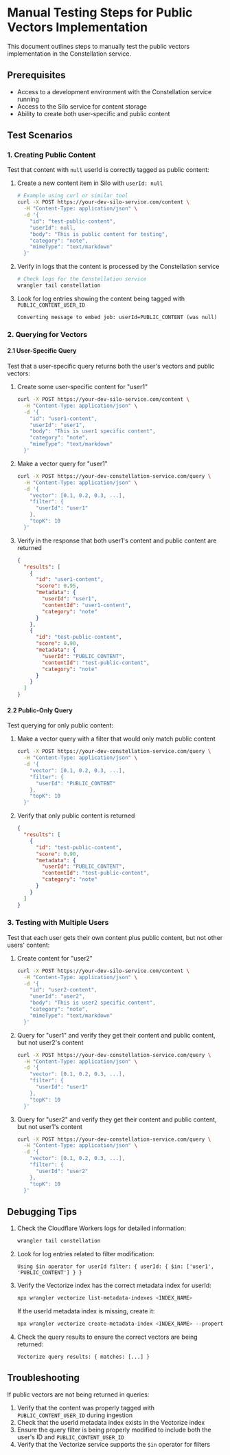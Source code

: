 # Manual Testing Steps for Public Vectors Implementation

This document outlines steps to manually test the public vectors implementation in the Constellation service.

## Prerequisites

- Access to a development environment with the Constellation service running
- Access to the Silo service for content storage
- Ability to create both user-specific and public content

## Test Scenarios

### 1. Creating Public Content

Test that content with `null` userId is correctly tagged as public content:

1. Create a new content item in Silo with `userId: null`
   ```bash
   # Example using curl or similar tool
   curl -X POST https://your-dev-silo-service.com/content \
     -H "Content-Type: application/json" \
     -d '{
       "id": "test-public-content",
       "userId": null,
       "body": "This is public content for testing",
       "category": "note",
       "mimeType": "text/markdown"
     }'
   ```

2. Verify in logs that the content is processed by the Constellation service
   ```bash
   # Check logs for the Constellation service
   wrangler tail constellation
   ```

3. Look for log entries showing the content being tagged with `PUBLIC_CONTENT_USER_ID`
   ```
   Converting message to embed job: userId=PUBLIC_CONTENT (was null)
   ```

### 2. Querying for Vectors

#### 2.1 User-Specific Query

Test that a user-specific query returns both the user's vectors and public vectors:

1. Create some user-specific content for "user1"
   ```bash
   curl -X POST https://your-dev-silo-service.com/content \
     -H "Content-Type: application/json" \
     -d '{
       "id": "user1-content",
       "userId": "user1",
       "body": "This is user1 specific content",
       "category": "note",
       "mimeType": "text/markdown"
     }'
   ```

2. Make a vector query for "user1"
   ```bash
   curl -X POST https://your-dev-constellation-service.com/query \
     -H "Content-Type: application/json" \
     -d '{
       "vector": [0.1, 0.2, 0.3, ...],
       "filter": {
         "userId": "user1"
       },
       "topK": 10
     }'
   ```

3. Verify in the response that both user1's content and public content are returned
   ```json
   {
     "results": [
       {
         "id": "user1-content",
         "score": 0.95,
         "metadata": {
           "userId": "user1",
           "contentId": "user1-content",
           "category": "note"
         }
       },
       {
         "id": "test-public-content",
         "score": 0.90,
         "metadata": {
           "userId": "PUBLIC_CONTENT",
           "contentId": "test-public-content",
           "category": "note"
         }
       }
     ]
   }
   ```

#### 2.2 Public-Only Query

Test querying for only public content:

1. Make a vector query with a filter that would only match public content
   ```bash
   curl -X POST https://your-dev-constellation-service.com/query \
     -H "Content-Type: application/json" \
     -d '{
       "vector": [0.1, 0.2, 0.3, ...],
       "filter": {
         "userId": "PUBLIC_CONTENT"
       },
       "topK": 10
     }'
   ```

2. Verify that only public content is returned
   ```json
   {
     "results": [
       {
         "id": "test-public-content",
         "score": 0.90,
         "metadata": {
           "userId": "PUBLIC_CONTENT",
           "contentId": "test-public-content",
           "category": "note"
         }
       }
     ]
   }
   ```

### 3. Testing with Multiple Users

Test that each user gets their own content plus public content, but not other users' content:

1. Create content for "user2"
   ```bash
   curl -X POST https://your-dev-silo-service.com/content \
     -H "Content-Type: application/json" \
     -d '{
       "id": "user2-content",
       "userId": "user2",
       "body": "This is user2 specific content",
       "category": "note",
       "mimeType": "text/markdown"
     }'
   ```

2. Query for "user1" and verify they get their content and public content, but not user2's content
   ```bash
   curl -X POST https://your-dev-constellation-service.com/query \
     -H "Content-Type: application/json" \
     -d '{
       "vector": [0.1, 0.2, 0.3, ...],
       "filter": {
         "userId": "user1"
       },
       "topK": 10
     }'
   ```

3. Query for "user2" and verify they get their content and public content, but not user1's content
   ```bash
   curl -X POST https://your-dev-constellation-service.com/query \
     -H "Content-Type: application/json" \
     -d '{
       "vector": [0.1, 0.2, 0.3, ...],
       "filter": {
         "userId": "user2"
       },
       "topK": 10
     }'
   ```

## Debugging Tips

1. Check the Cloudflare Workers logs for detailed information:
   ```bash
   wrangler tail constellation
   ```

2. Look for log entries related to filter modification:
   ```
   Using $in operator for userId filter: { userId: { $in: ['user1', 'PUBLIC_CONTENT'] } }
   ```

3. Verify the Vectorize index has the correct metadata index for userId:
   ```bash
   npx wrangler vectorize list-metadata-indexes <INDEX_NAME>
   ```
   
   If the userId metadata index is missing, create it:
   ```bash
   npx wrangler vectorize create-metadata-index <INDEX_NAME> --property-name=userId --type=string
   ```

4. Check the query results to ensure the correct vectors are being returned:
   ```
   Vectorize query results: { matches: [...] }
   ```

## Troubleshooting

If public vectors are not being returned in queries:

1. Verify that the content was properly tagged with `PUBLIC_CONTENT_USER_ID` during ingestion
2. Check that the userId metadata index exists in the Vectorize index
3. Ensure the query filter is being properly modified to include both the user's ID and `PUBLIC_CONTENT_USER_ID`
4. Verify that the Vectorize service supports the `$in` operator for filters